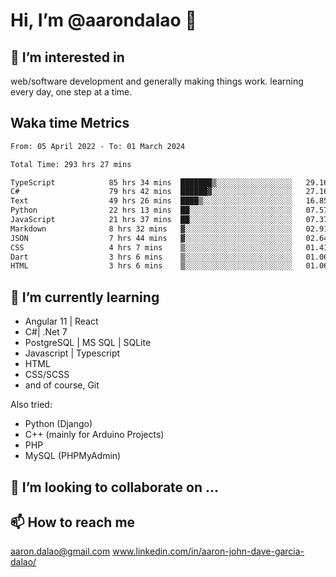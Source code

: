 # __Hi, I’m @aarondalao__ 👋 
## 👀 I’m interested in 
web/software development and generally making things work.
learning every day, one step at a time. 

## Waka time Metrics
<!--START_SECTION:waka-->

```txt
From: 05 April 2022 - To: 01 March 2024

Total Time: 293 hrs 27 mins

TypeScript            85 hrs 34 mins  ███████▒░░░░░░░░░░░░░░░░░   29.16 %
C#                    79 hrs 42 mins  ██████▓░░░░░░░░░░░░░░░░░░   27.16 %
Text                  49 hrs 26 mins  ████▒░░░░░░░░░░░░░░░░░░░░   16.85 %
Python                22 hrs 13 mins  ██░░░░░░░░░░░░░░░░░░░░░░░   07.57 %
JavaScript            21 hrs 37 mins  ██░░░░░░░░░░░░░░░░░░░░░░░   07.37 %
Markdown              8 hrs 32 mins   ▓░░░░░░░░░░░░░░░░░░░░░░░░   02.91 %
JSON                  7 hrs 44 mins   ▓░░░░░░░░░░░░░░░░░░░░░░░░   02.64 %
CSS                   4 hrs 7 mins    ▒░░░░░░░░░░░░░░░░░░░░░░░░   01.41 %
Dart                  3 hrs 6 mins    ▒░░░░░░░░░░░░░░░░░░░░░░░░   01.06 %
HTML                  3 hrs 6 mins    ▒░░░░░░░░░░░░░░░░░░░░░░░░   01.06 %
```

<!--END_SECTION:waka-->

## 🌱 I’m currently learning 

- Angular 11 | React 
- C#| .Net 7
- PostgreSQL | MS SQL | SQLite
- Javascript | Typescript
- HTML 
- CSS/SCSS
- and of course, Git 


Also tried:
- Python (Django)
- C++ (mainly for Arduino Projects)
- PHP
- MySQL (PHPMyAdmin)


## 💞️ I’m looking to collaborate on ...

## 📫 How to reach me 
aaron.dalao@gmail.com
www.linkedin.com/in/aaron-john-dave-garcia-dalao/

<!---
aarondalao/aarondalao is a ✨ special ✨ repository because its `README.md` (this file) appears on your GitHub profile.
You can click the Preview link to take a look at your changes.
--->
